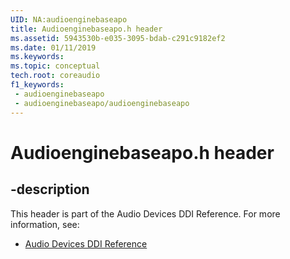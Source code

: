 ```yaml
---
UID: NA:audioenginebaseapo
title: Audioenginebaseapo.h header
ms.assetid: 5943530b-e035-3095-bdab-c291c9182ef2
ms.date: 01/11/2019
ms.keywords: 
ms.topic: conceptual
tech.root: coreaudio
f1_keywords:
 - audioenginebaseapo
 - audioenginebaseapo/audioenginebaseapo
---
```


# Audioenginebaseapo.h header


## -description

This header is part of the Audio Devices DDI Reference. For more information, see:

- [Audio Devices DDI Reference](../_audio/index.md)

